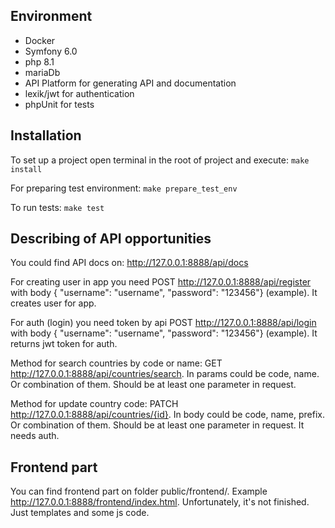 ## Environment
 - Docker
 - Symfony 6.0
 - php 8.1
 - mariaDb
 - API Platform for generating API and documentation
 - lexik/jwt for authentication
 - phpUnit for tests

## Installation
To set up a project open terminal in the root of project and execute: ```make install```

For preparing test environment: ```make prepare_test_env```

To run tests: ```make test```

## Describing of API opportunities
You could find API docs on: http://127.0.0.1:8888/api/docs

For creating user in app you need POST http://127.0.0.1:8888/api/register with body { "username": "username", "password": "123456"} (example). It creates user for app. 

For auth (login) you need token by api POST http://127.0.0.1:8888/api/login with body { "username": "username", "password": "123456"} (example). It returns jwt token for auth.

Method for search countries by code or name: GET http://127.0.0.1:8888/api/countries/search. In params could be code, name. Or combination of them. Should be at least one parameter in request.

Method for update country code: PATCH http://127.0.0.1:8888/api/countries/{id}. In body could be code, name, prefix. Or combination of them. Should be at least one parameter in request.
It needs auth.

## Frontend part
You can find frontend part on folder public/frontend/. Example http://127.0.0.1:8888/frontend/index.html. Unfortunately, it's not finished. Just templates and some js code.